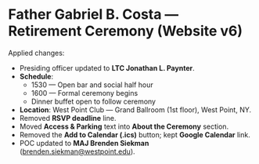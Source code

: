 # Father Gabriel B. Costa — Retirement Ceremony (Website v6)

Applied changes:
- Presiding officer updated to **LTC Jonathan L. Paynter**.
- **Schedule**:
  - 1530 — Open bar and social half hour
  - 1600 — Formal ceremony begins
  - Dinner buffet open to follow ceremony
- **Location**: West Point Club — Grand Ballroom (1st floor), West Point, NY.
- Removed **RSVP deadline** line.
- Moved **Access & Parking** text into **About the Ceremony** section.
- Removed the **Add to Calendar (.ics)** button; kept **Google Calendar** link.
- POC updated to **MAJ Brenden Siekman** (<brenden.siekman@westpoint.edu>).
